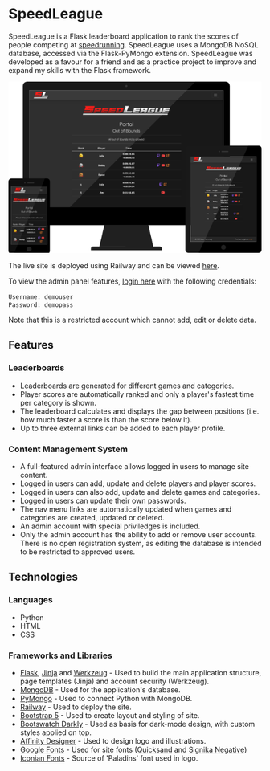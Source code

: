 # SpeedLeague

SpeedLeague is a Flask leaderboard application to rank the scores of people competing at [speedrunning](https://en.wikipedia.org/wiki/Speedrun). SpeedLeague uses a MongoDB NoSQL database, accessed via the Flask-PyMongo extension. SpeedLeague was developed as a favour for a friend and as a practice project to improve and expand my skills with the Flask framework.

![](documentation/readme-images/speedleague-mockup.png)

The live site is deployed using Railway and can be viewed [here](https://speedleague.lmjh.dev/).

To view the admin panel features, [login here](https://speedleague.lmjh.dev/login) with the following credentials:

```
Username: demouser
Password: demopass
```

Note that this is a restricted account which cannot add, edit or delete data.

## Features

### Leaderboards
- Leaderboards are generated for different games and categories.
- Player scores are automatically ranked and only a player's fastest time per category is shown.
- The leaderboard calculates and displays the gap between positions (i.e. how much faster a score is than the score below it).
- Up to three external links can be added to each player profile.

### Content Management System
- A full-featured admin interface allows logged in users to manage site content.
- Logged in users can add, update and delete players and player scores.
- Logged in users can also add, update and delete games and categories.
- Logged in users can update their own passwords.
- The nav menu links are automatically updated when games and categories are created, updated or deleted.
- An admin account with special priviledges is included.
- Only the admin account has the ability to add or remove user accounts. There is no open registration system, as editing the database is intended to be restricted to approved users.

## Technologies

### Languages

- Python
- HTML
- CSS

### Frameworks and Libraries

- [Flask](https://palletsprojects.com/p/flask/), [Jinja](https://jinja.palletsprojects.com/en/3.0.x/) and [Werkzeug](https://palletsprojects.com/p/werkzeug/) - Used to build the main application structure, page templates (Jinja) and account security (Werkzeug).
- [MongoDB](https://www.mongodb.com/) - Used for the application's database.
- [PyMongo](https://github.com/mongodb/mongo-python-driver) - Used to connect Python with MongoDB.
- [Railway](https://railway.app/) - Used to deploy the site.
- [Bootstrap 5](https://getbootstrap.com/) - Used to create layout and styling of site.
- [Bootswatch Darkly](https://bootswatch.com/darkly/) - Used as basis for dark-mode design, with custom styles applied on top.
- [Affinity Designer](https://affinity.serif.com/en-gb/designer/) - Used to design logo and illustrations.
- [Google Fonts](https://fonts.google.com/) - Used for site fonts ([Quicksand](https://fonts.google.com/specimen/Quicksand) and [Signika Negative](https://fonts.google.com/specimen/Signika+Negative))
- [Iconian Fonts](https://www.iconian.com/) - Source of 'Paladins' font used in logo.
